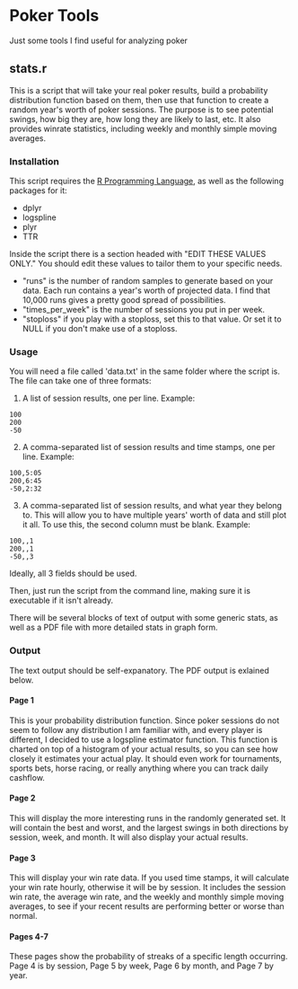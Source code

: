 # Poker Tools #

Just some tools I find useful for analyzing poker

## stats.r ##

This is a script that will take your real poker results, build a probability distribution function based on them, then use that function to create a random year's worth of poker sessions. The purpose is to see potential swings, how big they are, how long they are likely to last, etc. It also provides winrate statistics, including weekly and monthly simple moving averages.

### Installation ###

This script requires the [R Programming Language](https://www.r-project.org/), as well as the following packages for it:
* dplyr
* logspline
* plyr
* TTR

Inside the script there is a section headed with "EDIT THESE VALUES ONLY." You should edit these values to tailor them to your specific needs.
* "runs" is the number of random samples to generate based on your data. Each run contains a year's worth of projected data. I find that 10,000 runs gives a pretty good spread of possibilities.
* "times_per_week" is the number of sessions you put in per week.
* "stoploss" if you play with a stoploss, set this to that value. Or set it to NULL if you don't make use of a stoploss.

### Usage ###

You will need a file called 'data.txt' in the same folder where the script is. The file can take one of three formats:

1. A list of session results, one per line. Example:
```CSV
100
200
-50
```

2. A comma-separated list of session results and time stamps, one per line. Example:
```CSV
100,5:05
200,6:45
-50,2:32
```

3. A comma-separated list of session results, and what year they belong to. This will allow you to have multiple years' worth of data and still plot it all. To use this, the second column must be blank. Example:
```CSV
100,,1
200,,1
-50,,3
```

Ideally, all 3 fields should be used.

Then, just run the script from the command line, making sure it is executable if it isn't already.

There will be several blocks of text of output with some generic stats, as well as a PDF file with more detailed stats in graph form.

### Output ###

The text output should be self-expanatory. The PDF output is exlained below.

#### Page 1 ####

This is your probability distribution function. Since poker sessions do not seem to follow any distribution I am familiar with, and every player is different, I decided to use a logspline estimator function. This function is charted on top of a histogram of your actual results, so you can see how closely it estimates your actual play. It should even work for tournaments, sports bets, horse racing, or really anything where you can track daily cashflow.

#### Page 2 ####

This will display the more interesting runs in the randomly generated set. It will contain the best and worst, and the largest swings in both directions by session, week, and month. It will also display your actual results.

#### Page 3 ####

This will display your win rate data. If you used time stamps, it will calculate your win rate hourly, otherwise it will be by session. It includes the session win rate, the average win rate, and the weekly and monthly simple moving averages, to see if your recent results are performing better or worse than normal.

#### Pages 4-7 ####

These pages show the probability of streaks of a specific length occurring. Page 4 is by session, Page 5 by week, Page 6 by month, and Page 7 by year.
